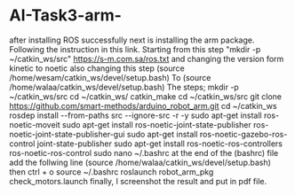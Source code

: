 # AI-Task3-arm-
after installing ROS successfully next is installing the arm package. Following the instruction in this link.  Starting from this step "mkdir -p ~/catkin_ws/src" https://s-m.com.sa/ros.txt and changing the version form kinetic to noetic  also changing this step (source /home/wesam/catkin_ws/devel/setup.bash)  To  (source /home/walaa/catkin_ws/devel/setup.bash)  The steps; mkdir -p ~/catkin_ws/src  cd ~/catkin_ws/  catkin_make  cd ~/catkin_ws/src  git clone https://github.com/smart-methods/arduino_robot_arm.git  cd ~/catkin_ws  rosdep install --from-paths src --ignore-src -r -y  sudo apt-get install ros-noetic-moveit  sudo apt-get install ros-noetic-joint-state-publisher ros-noetic-joint-state-publisher-gui  sudo apt-get install ros-noetic-gazebo-ros-control joint-state-publisher  sudo apt-get install ros-noetic-ros-controllers ros-noetic-ros-control  sudo nano ~/.bashrc  at the end of the (bashrc) file add the follwing line (source /home/walaa/catkin_ws/devel/setup.bash) then ctrl + o  source ~/.bashrc  roslaunch robot_arm_pkg check_motors.launch  finally, I screenshot the result and put in pdf file.
